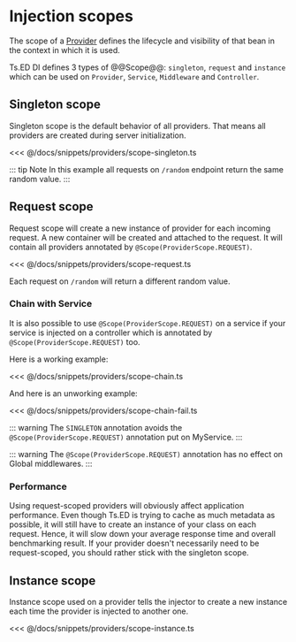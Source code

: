 # Injection scopes

The scope of a [Provider](/docs/providers.md) defines the lifecycle and visibility of that bean in the context in which it is used.

Ts.ED DI defines 3 types of @@Scope@@: `singleton`, `request` and `instance` which can be used on `Provider`, `Service`, `Middleware` and `Controller`.

## Singleton scope

Singleton scope is the default behavior of all providers. That means all providers are created during server initialization.

<<< @/docs/snippets/providers/scope-singleton.ts

::: tip Note
In this example all requests on `/random` endpoint return the same random value.
:::

## Request scope

Request scope will create a new instance of provider for each incoming request. A new container will be created
and attached to the request. It will contain all providers annotated by `@Scope(ProviderScope.REQUEST)`.

<<< @/docs/snippets/providers/scope-request.ts

Each request on `/random` will return a different random value.

### Chain with Service

It is also possible to use `@Scope(ProviderScope.REQUEST)` on a service if your service is injected on a controller
which is annotated by `@Scope(ProviderScope.REQUEST)` too.

Here is a working example:

<<< @/docs/snippets/providers/scope-chain.ts

And here is an unworking example:

<<< @/docs/snippets/providers/scope-chain-fail.ts

::: warning
The `SINGLETON` annotation avoids the `@Scope(ProviderScope.REQUEST)` annotation put on MyService.
:::

::: warning
The `@Scope(ProviderScope.REQUEST)` annotation has no effect on Global middlewares.
:::

### Performance

Using request-scoped providers will obviously affect application performance.
Even though Ts.ED is trying to cache as much metadata as possible, it will still have to create an instance of your class on each request.
Hence, it will slow down your average response time and overall benchmarking result.
If your provider doesn't necessarily need to be request-scoped, you should rather stick with the singleton scope.

## Instance scope

Instance scope used on a provider tells the injector to create a new instance each time the provider is injected to another one.

<<< @/docs/snippets/providers/scope-instance.ts

